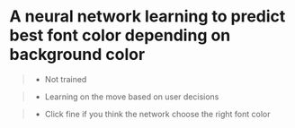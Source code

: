 # A neural network learning to predict best font color depending on background color

> * Not trained

> * Learning on the move based on user decisions

> * Click fine if you think the network choose the right font color